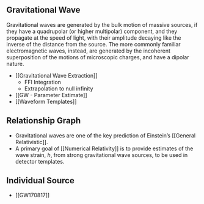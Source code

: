 ## Gravitational Wave

Gravitational waves are generated by the bulk motion of massive sources, if they have a quadrupolar (or higher multipolar) component, and they propagate at the speed of light, with their amplitude decaying like the inverse of the distance from the source. The more commonly familiar electromagnetic waves, instead, are generated by the incoherent superposition of the motions of microscopic charges, and have a dipolar nature.


- [[Gravitational Wave Extraction]]
	- FFI Integration
	- Extrapolation to null infinity
- [[GW - Parameter Estimate]]
- [[Waveform Templates]]

## Relationship Graph

- Gravitational waves are one of the key prediction of Einstein’s [[General Relativistic]]. 
- A primary goal of [[Numerical Relativity]] is to provide estimates of the wave strain, $h$, from strong gravitational wave sources, to be used in detector templates.


## Individual Source

- [[GW170817]]